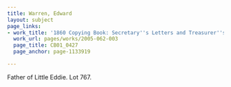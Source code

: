 ```yaml
---
title: Warren, Edward
layout: subject
page_links:
- work_title: '1860 Copying Book: Secretary''s Letters and Treasurer''s Letters, 2005.062.003  '
  work_url: pages/works/2005-062-003
  page_title: CB01_0427
  page_anchor: page-1133919

---
```

<p>Father of Little Eddie. Lot 767.</p>